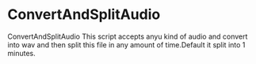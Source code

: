 # ConvertAndSplitAudio
ConvertAndSplitAudio
This script accepts anyu kind of audio and convert into wav and then split this file in any amount of time.Default it split into 1 minutes.
